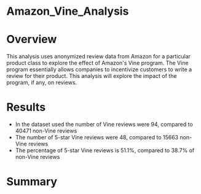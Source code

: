 # Amazon_Vine_Analysis

# Overview
This analysis uses anonymized review data from Amazon for a particular product class to explore the effect of Amazon's Vine program. The Vine program essentially allows companies to incentivize customers to write a review for their product. This analysis will explore the impact of the program, if any, on reviews.

# Results
 - In the dataset used the number of Vine reviews were 94, compared to 40471 non-Vine reviews
 - The number of 5-star Vine reviews were 48, compared to 15663 non-Vine reviews
 - The percentage of 5-star Vine reviews is 51.1%, compared to 38.7% of non-Vine reviews

# Summary
